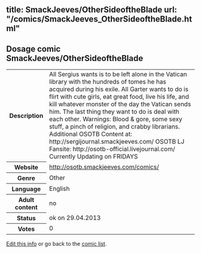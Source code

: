 title: SmackJeeves/OtherSideoftheBlade
url: "/comics/SmackJeeves_OtherSideoftheBlade.html"
---
Dosage comic SmackJeeves/OtherSideoftheBlade
-----------------------------------------

<p id="msg"></p>
<script type="text/javascript">
if (window.location.search === '?edit_info_mail=sent_ok') {
  var elem = document.getElementById("msg");
  elem.innerHTML = 'Edited information sucessfully sent for review, which is usually done daily. Thanks!';
  elem.className = 'ok';
}
</script>
<table class="comicinfo">
<tr>
<th>Description</th><td>All Sergius wants is to be left alone in the Vatican library with the hundreds of tomes he has acquired during his exile. All Garter wants to do is flirt with cute girls, eat great food, live his life, and kill whatever monster of the day the Vatican sends him. The last thing they want to do is deal with each other. Warnings: Blood &amp; gore, some sexy stuff, a pinch of religion, and crabby librarians. Additional OSOTB Content at: http://sergijournal.smackjeeves.com/ OSOTB LJ Fansite: http://osotb-official.livejournal.com/ Currently Updating on FRIDAYS</td>
</tr>
<tr>
<th>Website</th><td><a href="http://osotb.smackjeeves.com/comics/">http://osotb.smackjeeves.com/comics/</a></td>
</tr>
<tr>
<th>Genre</th><td>Other</td>
</tr>
<tr>
<th>Language</th><td>English</td>
</tr>
<tr>
<th>Adult content</th><td>no</td>
</tr>
<tr>
<th>Status</th><td>ok on 29.04.2013</td>
</tr>
<tr>
<th>Votes</th><td>0</td>
</tr>
</table>

[Edit this info](SmackJeeves_OtherSideoftheBlade_edit.html) or go back to the [comic list](../comic-index.html).
